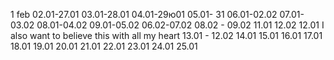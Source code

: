 1 feb
02.01-27.01
03.01-28.01
04.01-29ю01
05.01- 31
06.01-02.02
07.01-03.02
08.01-04.02
09.01-05.02
06.02-07.02
08.02 - 09.02
11.01 12.02
12.01 I also want to believe this with all my heart
13.01 - 12.02
14.01
15.01
16.01
17.01
18.01
19.01
20.01
21.01
22.01
23.01
24.01
25.01
